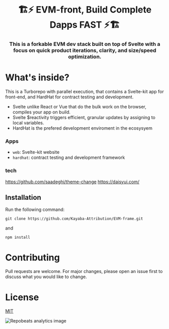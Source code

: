 <p align="center">
  <h1 align="center">🏗️⚡ EVM-front, Build Complete Dapps FAST ⚡🏗️</h1>
  <h3 align="center">This is a forkable EVM dev stack built on top of Svelte with a focus on quick product iterations, clarity, and size/speed optimization.  
</h3>
</p>

# What's inside?

This is a Turborepo with parallel execution, that contains a Svelte-kit app for front-end, and HardHat for contract testing and development.

+ Svelte unlike React or Vue that do the bulk work on the browser, compiles your app on build.
+ Svelte $reactivity triggers efficient, granular updates by assigning to local variables.  
+ HardHat is the prefered development enviroment in the ecosysyem

### Apps

- `web`: Svelte-kit website
- `hardhat`: contract testing and development framework

### tech

https://github.com/saadeghi/theme-change
https://daisyui.com/

## Installation

Run the following command:

```
git clone https://github.com/Kayaba-Attribution/EVM-frame.git
```

and

```
npm install
```

# Contributing

Pull requests are welcome. For major changes, please open an issue first to discuss what you would like to change.

# License

[MIT](https://choosealicense.com/licenses/mit/)

 <img align="center" src="https://repobeats.axiom.co/api/embed/7c2a64ade689c04cda1db4d96e99f6e308580e2b.svg" alt="Repobeats analytics image" />
